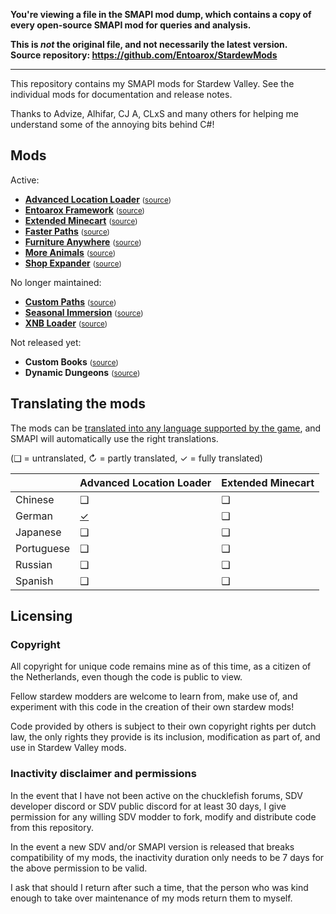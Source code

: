 **You're viewing a file in the SMAPI mod dump, which contains a copy of every open-source SMAPI mod
for queries and analysis.**

**This is _not_ the original file, and not necessarily the latest version.**  
**Source repository: https://github.com/Entoarox/StardewMods**

----

This repository contains my SMAPI mods for Stardew Valley. See the individual mods for
documentation and release notes.

Thanks to Advize, Alhifar, CJ A, CLxS and many others for helping me understand some of the
annoying bits behind C#!

## Mods
Active:
* **[Advanced Location Loader](https://www.nexusmods.com/stardewvalley/mods/2270)** <small>([source](AdvancedLocationLoader))</small>
* **[Entoarox Framework](https://www.nexusmods.com/stardewvalley/mods/2269)** <small>([source](Framework))</small>
* **[Extended Minecart](https://www.nexusmods.com/stardewvalley/mods/2271)** <small>([source](ExtendedMinecart))</small>
* **[Faster Paths](https://www.nexusmods.com/stardewvalley/mods/2277)** <small>([source](FasterPaths))</small>
* **[Furniture Anywhere](https://www.nexusmods.com/stardewvalley/mods/2276)** <small>([source](FurnitureAnywhere))</small>
* **[More Animals](https://www.nexusmods.com/stardewvalley/mods/2274)** <small>([source](MorePets))</small>
* **[Shop Expander](https://www.nexusmods.com/stardewvalley/mods/2278)** <small>([source](ShopExpander))</small>

No longer maintained:
* **[Custom Paths](https://www.nexusmods.com/stardewvalley/mods/2272)** <small>([source](CustomPaths))</small>
* **[Seasonal Immersion](https://www.nexusmods.com/stardewvalley/mods/2273)** <small>([source](SeasonalImmersion))</small>
* **[XNB Loader](https://www.nexusmods.com/stardewvalley/mods/2275)** <small>([source](XnbLoader))</small>

Not released yet:
* **Custom Books** <small>([source](CustomBooks))</small>
* **Dynamic Dungeons** <small>([source](DynamicDungeons))</small>

## Translating the mods
The mods can be [translated into any language supported by the game](https://stardewvalleywiki.com/Modding:Modder_Guide/APIs/Translation),
and SMAPI will automatically use the right translations.

(❑ = untranslated, ↻ = partly translated, ✓ = fully translated)

&nbsp;     | Advanced Location Loader                  | Extended Minecart
---------- | :---------------------------------------- | :-----------------------------------
Chinese    | ❑                                        | ❑
German     | [✓](AdvancedLocationLoader/i18n/de.json) | ❑
Japanese   | ❑                                        | ❑
Portuguese | ❑                                        | ❑
Russian    | ❑                                        | ❑
Spanish    | ❑                                        | ❑

## Licensing
### Copyright
All copyright for unique code remains mine as of this time, as a citizen of the Netherlands, even
though the code is public to view.

Fellow stardew modders are welcome to learn from, make use of, and experiment with this code in the
creation of their own stardew mods!

Code provided by others is subject to their own copyright rights per dutch law, the only rights they
provide is its inclusion, modification as part of, and use in Stardew Valley mods.

### Inactivity disclaimer and permissions
In the event that I have not been active on the chucklefish forums, SDV developer discord or SDV
public discord for at least 30 days, I give permission for any willing SDV modder to fork, modify
and distribute code from this repository.

In the event a new SDV and/or SMAPI version is released that breaks compatibility of my mods, the
inactivity duration only needs to be 7 days for the above permission to be valid.

I ask that should I return after such a time, that the person who was kind enough to take over
maintenance of my mods return them to myself.
